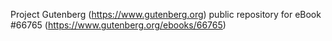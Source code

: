 Project Gutenberg (https://www.gutenberg.org) public repository for eBook #66765 (https://www.gutenberg.org/ebooks/66765)
